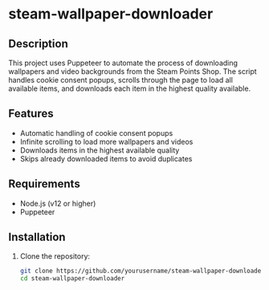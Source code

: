 # steam-wallpaper-downloader

## Description
This project uses Puppeteer to automate the process of downloading wallpapers and video backgrounds from the Steam Points Shop. The script handles cookie consent popups, scrolls through the page to load all available items, and downloads each item in the highest quality available.

## Features
- Automatic handling of cookie consent popups
- Infinite scrolling to load more wallpapers and videos
- Downloads items in the highest available quality
- Skips already downloaded items to avoid duplicates

## Requirements
- Node.js (v12 or higher)
- Puppeteer

## Installation
1. Clone the repository:
   ```bash
   git clone https://github.com/yourusername/steam-wallpaper-downloader.git
   cd steam-wallpaper-downloader
